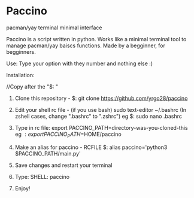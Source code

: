 # Paccino
pacman/yay terminal minimal interface

Paccino is a script written in python. Works like a minimal terminal tool to manage pacman/yay baiscs functions. Made by a begginner, for begginners.

Use: Type your option with they number and nothing else :)

Installation:

//Copy after the "$: "

1. Clone this repository - $: git clone https://github.com/yrgo28/paccino

2. Edit your shell rc file - (if you use bash) sudo text-editor ~/.bashrc (In zshell cases, change ".bashrc" to ".zshrc") eg $: sudo nano .bashrc

3. Type in rc file: export PACCINO_PATH=directory-was-you-cloned-this eg $: export PACCINO_PATH=$HOME/paccino

4. Make an alias for paccino - RCFILE $: alias paccino='python3 $PACCINO_PATH/main.py'

5. Save changes and restart your terminal

6. Type: SHELL: paccino

7. Enjoy!

